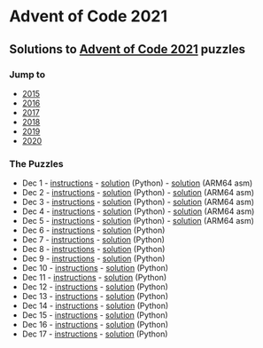 # Advent of Code 2021

## Solutions to [Advent of Code 2021](https://adventofcode.com/2021/) puzzles

### Jump to
- [2015](https://github.com/SSteve/AdventOfCode/tree/master/Advent2015)
- [2016](https://github.com/SSteve/AdventOfCode/tree/master/Advent2016)
- [2017](https://github.com/SSteve/AdventOfCode/tree/master/Advent2017)
- [2018](https://github.com/SSteve/AdventOfCode/tree/master/Advent2018)
- [2019](https://github.com/SSteve/AdventOfCode/tree/master/Advent2019)
- [2020](https://github.com/SSteve/AdventOfCode/tree/master/Advent2020)

### The Puzzles
- Dec 1 - [instructions](http://adventofcode.com/2021/day/1) - [solution](./1.py) (Python) - [solution](./1.S) (ARM64 asm)
- Dec 2 - [instructions](http://adventofcode.com/2021/day/2) - [solution](./2.py) (Python) - [solution](./2.S) (ARM64 asm)
- Dec 3 - [instructions](http://adventofcode.com/2021/day/3) - [solution](./3.py) (Python) - [solution](./3.S) (ARM64 asm)
- Dec 4 - [instructions](http://adventofcode.com/2021/day/4) - [solution](./4.py) (Python) - [solution](./4.S) (ARM64 asm)
- Dec 5 - [instructions](http://adventofcode.com/2021/day/5) - [solution](./5.py) (Python) - [solution](./5.S) (ARM64 asm)
- Dec 6 - [instructions](http://adventofcode.com/2021/day/6) - [solution](./6.py) (Python)
- Dec 7 - [instructions](http://adventofcode.com/2021/day/7) - [solution](./7.py) (Python)
- Dec 8 - [instructions](http://adventofcode.com/2021/day/8) - [solution](./8.py) (Python)
- Dec 9 - [instructions](http://adventofcode.com/2021/day/9) - [solution](./9.py) (Python)
- Dec 10 - [instructions](http://adventofcode.com/2021/day/10) - [solution](./10.py) (Python)
- Dec 11 - [instructions](http://adventofcode.com/2021/day/11) - [solution](./11.py) (Python)
- Dec 12 - [instructions](http://adventofcode.com/2021/day/12) - [solution](./12.py) (Python)
- Dec 13 - [instructions](http://adventofcode.com/2021/day/13) - [solution](./13.py) (Python)
- Dec 14 - [instructions](http://adventofcode.com/2021/day/14) - [solution](./14.py) (Python)
- Dec 15 - [instructions](http://adventofcode.com/2021/day/15) - [solution](./15.py) (Python)
- Dec 16 - [instructions](http://adventofcode.com/2021/day/16) - [solution](./16.py) (Python)
- Dec 17 - [instructions](http://adventofcode.com/2021/day/17) - [solution](./17.py) (Python)
